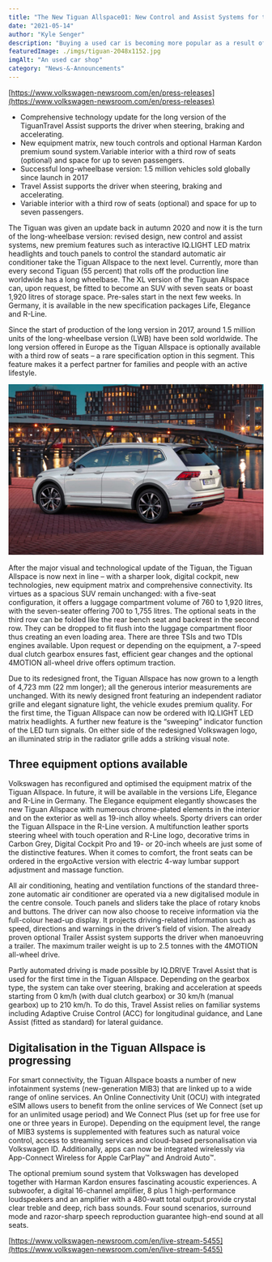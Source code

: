 ```yaml
---
title: "The New Tiguan Allspace01: New Control and Assist Systems for the Bestseller"
date: "2021-05-14"
author: "Kyle Senger"
description: "Buying a used car is becoming more popular as a result of low inventory and high prices for new cars. Before jumping in a pre-owned vehicle and driving away, we've broken down some things you should know before signing the dotted line."
featuredImage: ./imgs/tiguan-2048x1152.jpg
imgAlt: "An used car shop"
category: "News-&-Announcements"
---
```


<!-- ![Markdown Logo](./imgs/tiguan-2048x1152.jpg) -->

[https://www.volkswagen-newsroom.com/en/press-releases](https://www.volkswagen-newsroom.com/en/press-releases)

- Comprehensive technology update for the long version of the TiguanTravel Assist supports the driver when steering, braking and accelerating.
- New equipment matrix, new touch controls and optional Harman Kardon premium sound system.Variable interior with a third row of seats (optional) and space for up to seven passengers.
- Successful long-wheelbase version: 1.5 million vehicles sold globally since launch in 2017
- Travel Assist supports the driver when steering, braking and accelerating.
- Variable interior with a third row of seats (optional) and space for up to seven passengers.

The Tiguan was given an update back in autumn 2020 and now it is the turn of the long-wheelbase version: revised design, new control and assist systems, new premium features such as interactive IQ.LIGHT LED matrix headlights and touch panels to control the standard automatic air conditioner take the Tiguan Allspace to the next level. Currently, more than every second Tiguan (55 percent) that rolls off the production line worldwide has a long wheelbase. The XL version of the Tiguan Allspace can, upon request, be fitted to become an SUV with seven seats or boast 1,920 litres of storage space. Pre-sales start in the next few weeks. In Germany, it is available in the new specification packages Life, Elegance and R-Line.

Since the start of production of the long version in 2017, around 1.5 million units of the long-wheelbase version (LWB) have been sold worldwide. The long version offered in Europe as the Tiguan Allspace is optionally available with a third row of seats – a rare specification option in this segment. This feature makes it a perfect partner for families and people with an active lifestyle.

![Markdown Logo](./imgs/vw_tigaun_allspace_01-1536x1023.jpg)

After the major visual and technological update of the Tiguan, the Tiguan Allspace is now next in line – with a sharper look, digital cockpit, new technologies, new equipment matrix and comprehensive connectivity. Its virtues as a spacious SUV remain unchanged: with a five-seat configuration, it offers a luggage compartment volume of 760 to 1,920 litres, with the seven-seater offering 700 to 1,755 litres. The optional seats in the third row can be folded like the rear bench seat and backrest in the second row. They can be dropped to fit flush into the luggage compartment floor thus creating an even loading area. There are three TSIs and two TDIs engines available. Upon request or depending on the equipment, a 7-speed dual clutch gearbox ensures fast, efficient gear changes and the optional 4MOTION all-wheel drive offers optimum traction.

Due to its redesigned front, the Tiguan Allspace has now grown to a length of 4,723 mm (22 mm longer); all the generous interior measurements are unchanged. With its newly designed front featuring an independent radiator grille and elegant signature light, the vehicle exudes premium quality. For the first time, the Tiguan Allspace can now be ordered with IQ.LIGHT LED matrix headlights. A further new feature is the “sweeping” indicator function of the LED turn signals. On either side of the redesigned Volkswagen logo, an illuminated strip in the radiator grille adds a striking visual note.

## Three equipment options available

Volkswagen has reconfigured and optimised the equipment matrix of the Tiguan Allspace. In future, it will be available in the versions Life, Elegance and R-Line in Germany. The Elegance equipment elegantly showcases the new Tiguan Allspace with numerous chrome-plated elements in the interior and on the exterior as well as 19-inch alloy wheels. Sporty drivers can order the Tiguan Allspace in the R-Line version. A multifunction leather sports steering wheel with touch operation and R-Line logo, decorative trims in Carbon Grey, Digital Cockpit Pro and 19- or 20-inch wheels are just some of the distinctive features. When it comes to comfort, the front seats can be ordered in the ergoActive version with electric 4-way lumbar support adjustment and massage function.

All air conditioning, heating and ventilation functions of the standard three-zone automatic air conditioner are operated via a new digitalised module in the centre console. Touch panels and sliders take the place of rotary knobs and buttons. The driver can now also choose to receive information via the full-colour head-up display. It projects driving-related information such as speed, directions and warnings in
the driver’s field of vision. The already proven optional Trailer Assist system supports the driver when manoeuvring a trailer. The maximum trailer weight is up to 2.5 tonnes with the 4MOTION all-wheel drive.

Partly automated driving is made possible by IQ.DRIVE Travel Assist that is used for the first time in the Tiguan Allspace. Depending on the gearbox type, the system can take over steering, braking and acceleration at speeds starting from 0 km/h (with dual clutch gearbox) or 30 km/h (manual gearbox) up to 210 km/h. To do this, Travel Assist relies on familiar systems including Adaptive Cruise Control (ACC) for longitudinal guidance, and Lane Assist (fitted as standard) for lateral guidance.

## Digitalisation in the Tiguan Allspace is progressing

For smart connectivity, the Tiguan Allspace boasts a number of new infotainment systems (new-generation MIB3) that are linked up to a wide range of online services. An Online Connectivity Unit (OCU) with integrated eSIM allows users to benefit from the online services of We Connect (set up for an unlimited usage period) and We Connect Plus (set up for free use for one or three years in Europe). Depending on the equipment level, the range of MIB3 systems is supplemented with features such as natural voice control, access to streaming services and cloud-based personalisation via Volkswagen ID. Additionally, apps can now be integrated wirelessly via App-Connect Wireless for Apple CarPlay™ and Android Auto™.

The optional premium sound system that Volkswagen has developed together with Harman Kardon ensures fascinating acoustic experiences. A subwoofer, a digital 16-channel amplifier, 8 plus 1 high-performance loudspeakers and an amplifier with a 480-watt total output provide crystal clear treble and deep, rich bass sounds. Four sound scenarios, surround mode and razor-sharp speech reproduction guarantee high-end sound at all seats.

[https://www.volkswagen-newsroom.com/en/live-stream-5455](https://www.volkswagen-newsroom.com/en/live-stream-5455)
